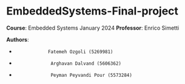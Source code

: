 # EmbeddedSystems-Final-project

**Course**: Embedded Systems
January 2024
**Professor**: Enrico Simetti

 **Authors**:
-                 Fatemeh Ozgoli (5269981)
-                  Arghavan Dalvand (5606362)
-                  Peyman Peyvandi Pour (5573284)

